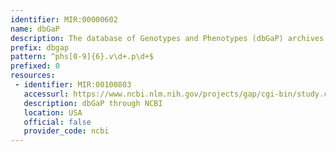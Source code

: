 ```yaml
---
identifier: MIR:00000602
name: dbGaP
description: The database of Genotypes and Phenotypes (dbGaP) archives and distributes the results of studies that have investigated the interaction of genotype and phenotype.
prefix: dbgap
pattern: ^phs[0-9]{6}.v\d+.p\d+$
prefixed: 0
resources:
 - identifier: MIR:00100803
   accessurl: https://www.ncbi.nlm.nih.gov/projects/gap/cgi-bin/study.cgi?study_id=
   description: dbGaP through NCBI
   location: USA
   official: false
   provider_code: ncbi
---
```

